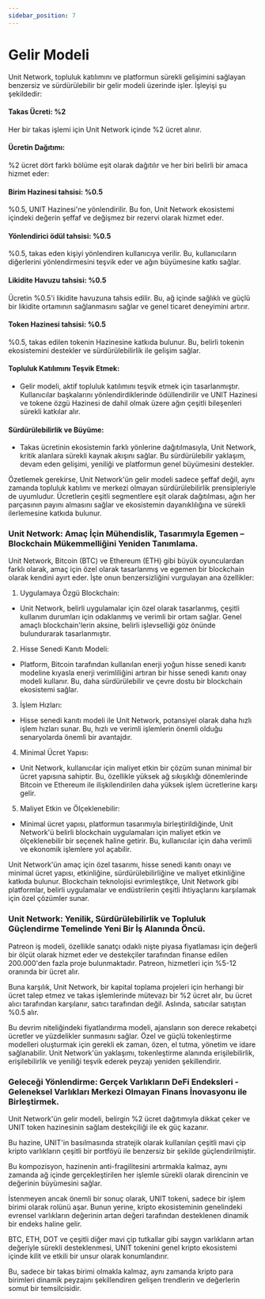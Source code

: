 ```yaml
---
sidebar_position: 7
---
```


# Gelir Modeli

Unit Network, topluluk katılımını ve platformun sürekli gelişimini sağlayan benzersiz ve sürdürülebilir bir gelir modeli üzerinde işler. İşleyişi şu şekildedir:

#### Takas Ücreti: %2

Her bir takas işlemi için Unit Network içinde %2 ücret alınır.

#### Ücretin Dağıtımı:

%2 ücret dört farklı bölüme eşit olarak dağıtılır ve her biri belirli bir amaca hizmet eder:

#### Birim Hazinesi tahsisi: %0.5

%0.5, UNIT Hazinesi'ne yönlendirilir. Bu fon, Unit Network ekosistemi içindeki değerin şeffaf ve değişmez bir rezervi olarak hizmet eder.

#### Yönlendirici ödül tahsisi: %0.5

%0.5, takas eden kişiyi yönlendiren kullanıcıya verilir. Bu, kullanıcıların diğerlerini yönlendirmesini teşvik eder ve ağın büyümesine katkı sağlar.

#### Likidite Havuzu tahsisi: %0.5

Ücretin %0.5'i likidite havuzuna tahsis edilir. Bu, ağ içinde sağlıklı ve güçlü bir likidite ortamının sağlanmasını sağlar ve genel ticaret deneyimini artırır.

#### Token Hazinesi tahsisi: %0.5

%0.5, takas edilen tokenin Hazinesine katkıda bulunur. Bu, belirli tokenin ekosistemini destekler ve sürdürülebilirlik ile gelişim sağlar.

#### Topluluk Katılımını Teşvik Etmek:

- Gelir modeli, aktif topluluk katılımını teşvik etmek için tasarlanmıştır. Kullanıcılar başkalarını yönlendirdiklerinde ödüllendirilir ve UNIT Hazinesi ve tokene özgü Hazinesi de dahil olmak üzere ağın çeşitli bileşenleri sürekli katkılar alır.

#### Sürdürülebilirlik ve Büyüme:

- Takas ücretinin ekosistemin farklı yönlerine dağıtılmasıyla, Unit Network, kritik alanlara sürekli kaynak akışını sağlar. Bu sürdürülebilir yaklaşım, devam eden gelişimi, yeniliği ve platformun genel büyümesini destekler.

Özetlemek gerekirse, Unit Network'ün gelir modeli sadece şeffaf değil, aynı zamanda topluluk katılımı ve merkezi olmayan sürdürülebilirlik prensipleriyle de uyumludur. Ücretlerin çeşitli segmentlere eşit olarak dağıtılması, ağın her parçasının payını almasını sağlar ve ekosistemin dayanıklılığına ve sürekli ilerlemesine katkıda bulunur.

### Unit Network: Amaç İçin Mühendislik, Tasarımıyla Egemen – Blockchain Mükemmelliğini Yeniden Tanımlama.

Unit Network, Bitcoin (BTC) ve Ethereum (ETH) gibi büyük oyunculardan farklı olarak, amaç için özel olarak tasarlanmış ve egemen bir blockchain olarak kendini ayırt eder. İşte onun benzersizliğini vurgulayan ana özellikler:

1. Uygulamaya Özgü Blockchain:

- Unit Network, belirli uygulamalar için özel olarak tasarlanmış, çeşitli kullanım durumları için odaklanmış ve verimli bir ortam sağlar. Genel amaçlı blockchain'lerin aksine, belirli işlevselliği göz önünde bulundurarak tasarlanmıştır.

2. Hisse Senedi Kanıtı Modeli:

- Platform, Bitcoin tarafından kullanılan enerji yoğun hisse senedi kanıtı modeline kıyasla enerji verimliliğini artıran bir hisse senedi kanıtı onay modeli kullanır. Bu, daha sürdürülebilir ve çevre dostu bir blockchain ekosistemi sağlar.

3. İşlem Hızları:

- Hisse senedi kanıtı modeli ile Unit Network, potansiyel olarak daha hızlı işlem hızları sunar. Bu, hızlı ve verimli işlemlerin önemli olduğu senaryolarda önemli bir avantajdır.

4. Minimal Ücret Yapısı:

- Unit Network, kullanıcılar için maliyet etkin bir çözüm sunan minimal bir ücret yapısına sahiptir. Bu, özellikle yüksek ağ sıkışıklığı dönemlerinde Bitcoin ve Ethereum ile ilişkilendirilen daha yüksek işlem ücretlerine karşı gelir.

5. Maliyet Etkin ve Ölçeklenebilir:

- Minimal ücret yapısı, platformun tasarımıyla birleştirildiğinde, Unit Network'ü belirli blockchain uygulamaları için maliyet etkin ve ölçeklenebilir bir seçenek haline getirir. Bu, kullanıcılar için daha verimli ve ekonomik işlemlere yol açabilir.

Unit Network'ün amaç için özel tasarımı, hisse senedi kanıtı onayı ve minimal ücret yapısı, etkinliğine, sürdürülebilirliğine ve maliyet etkinliğine katkıda bulunur. Blockchain teknolojisi evrimleştikçe, Unit Network gibi platformlar, belirli uygulamalar ve endüstrilerin çeşitli ihtiyaçlarını karşılamak için özel çözümler sunar.

### Unit Network: Yenilik, Sürdürülebilirlik ve Topluluk Güçlendirme Temelinde Yeni Bir İş Alanında Öncü.

Patreon iş modeli, özellikle sanatçı odaklı nişte piyasa fiyatlaması için değerli bir ölçüt olarak hizmet eder ve destekçiler tarafından finanse edilen 200.000'den fazla proje bulunmaktadır. Patreon, hizmetleri için %5-12 oranında bir ücret alır.

Buna karşılık, Unit Network, bir kapital toplama projeleri için herhangi bir ücret talep etmez ve takas işlemlerinde mütevazı bir %2 ücret alır, bu ücret alıcı tarafından karşılanır, satıcı tarafından değil. Aslında, satıcılar satıştan %0.5 alır.

Bu devrim niteliğindeki fiyatlandırma modeli, ajansların son derece rekabetçi ücretler ve yüzdelikler sunmasını sağlar. Özel ve güçlü tokenleştirme modelleri oluşturmak için gerekli ek zaman, özen, el tutma, yönetim ve idare sağlanabilir. Unit Network'ün yaklaşımı, tokenleştirme alanında erişilebilirlik, erişilebilirlik ve yeniliği teşvik ederek peyzajı yeniden şekillendirir.

### Geleceği Yönlendirme: Gerçek Varlıkların DeFi Endeksleri - Geleneksel Varlıkları Merkezi Olmayan Finans İnovasyonu ile Birleştirmek.

Unit Network'ün gelir modeli, belirgin %2 ücret dağıtımıyla dikkat çeker ve UNIT token hazinesinin sağlam destekçiliği ile ek güç kazanır.

Bu hazine, UNIT'in basılmasında stratejik olarak kullanılan çeşitli mavi çip kripto varlıkların çeşitli bir portföyü ile benzersiz bir şekilde güçlendirilmiştir.

Bu kompozisyon, hazinenin anti-fragilitesini artırmakla kalmaz, aynı zamanda ağ içinde gerçekleştirilen her işlemle sürekli olarak direncinin ve değerinin büyümesini sağlar.

İstenmeyen ancak önemli bir sonuç olarak, UNIT tokeni, sadece bir işlem birimi olarak rolünü aşar. Bunun yerine, kripto ekosisteminin genelindeki evrensel varlıkların değerinin artan değeri tarafından desteklenen dinamik bir endeks haline gelir.

BTC, ETH, DOT ve çeşitli diğer mavi çip tutkallar gibi saygın varlıkların artan değeriyle sürekli desteklenmesi, UNIT tokenini genel kripto ekosistemi içinde kilit ve etkili bir unsur olarak konumlandırır.

Bu, sadece bir takas birimi olmakla kalmaz, aynı zamanda kripto para birimleri dinamik peyzajını şekillendiren gelişen trendlerin ve değerlerin somut bir temsilcisidir.
